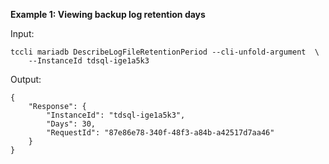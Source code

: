 **Example 1: Viewing backup log retention days**



Input: 

```
tccli mariadb DescribeLogFileRetentionPeriod --cli-unfold-argument  \
    --InstanceId tdsql-ige1a5k3
```

Output: 
```
{
    "Response": {
        "InstanceId": "tdsql-ige1a5k3",
        "Days": 30,
        "RequestId": "87e86e78-340f-48f3-a84b-a42517d7aa46"
    }
}
```

